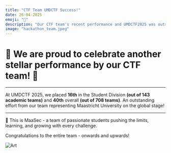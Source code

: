 ```yaml
---
title: "CTF Team UMDCTF Success!"
date: 26-04-2025
emoji: "🧠"
description: "Our CTF team's recent performance and UMDCTF2025 was outstanding!"
image: "hackathon_team.jpeg"
---
```


# 🎊 We are proud to celebrate another stellar performance by our CTF team! 🎊

---

At UMDCTF 2025, we placed **16th** in the Student Division **(out of 143 academic teams)** and **40th** overall **(out of 708 teams)**.
An outstanding effort from our team representing Maastricht University on the global stage!

---

🧠 This is MaaSec - a team of passionate students pushing the limits, learning, and growing with every challenge.

Congratulations to the entire team - onwards and upwards!

![Art](/Platform/ctf_team.jpeg)